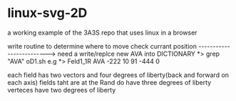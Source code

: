 # linux-svg-2D
a working example of the 3A3S repo that uses linux in a browser 

write routine to determine where to move
check currant position          ------------------------->  need a write/replce new AVA into DICTIONARY
       *> grep "AVA" oD1.sh
e.g *> Feld1_1R AVA -222 10 91 -444 0

each field has two vectors and four degrees of liberty(back and forward on each axis)
 fields taht are at the Rand do have three degrees of liberty
verteces have two degrees of liberty 
